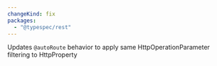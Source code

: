 ```yaml
---
changeKind: fix
packages:
  - "@typespec/rest"
---
```


Updates `@autoRoute` behavior to apply same HttpOperationParameter filtering to HttpProperty